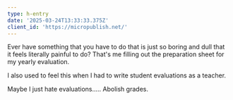 ```yaml
---
type: h-entry
date: '2025-03-24T13:33:33.375Z'
client_id: 'https://micropublish.net/'
---
```

Ever have something that you have to do that is just so boring and dull that it feels literally painful to do? That's me filling out the preparation sheet for my yearly evaluation.

I also used to feel this when I had to write student evaluations as a teacher.

Maybe I just hate evaluations..... Abolish grades.

